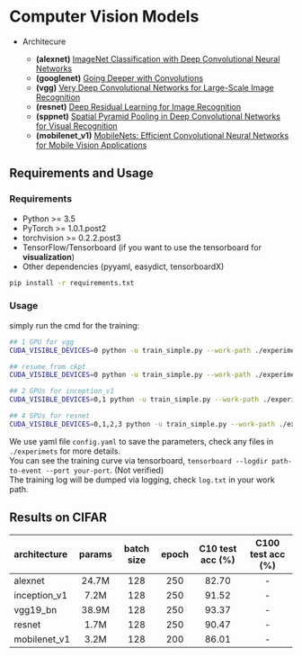# Computer Vision Models

- Architecure

  - **(alexnet)** [ImageNet Classification with Deep Convolutional Neural Networks](https://papers.nips.cc/paper/4824-imagenet-classification-with-deep-convolutional-neural-networks)
  - **(googlenet)** [Going Deeper with Convolutions](https://arxiv.org/abs/1409.4842)
  - **(vgg)** [Very Deep Convolutional Networks for Large-Scale Image Recognition](https://arxiv.org/abs/1409.1556)
  - **(resnet)** [Deep Residual Learning for Image Recognition](https://arxiv.org/abs/1512.03385)
  - **(sppnet)** [Spatial Pyramid Pooling in Deep Convolutional Networks for Visual Recognition](https://arxiv.org/abs/1406.4729)
  - **(mobilenet_v1)** [MobileNets: Efficient Convolutional Neural Networks for Mobile Vision Applications](https://arxiv.org/abs/1704.04861)
  

## Requirements and Usage 

### Requirements

- Python >= 3.5
- PyTorch >= 1.0.1.post2
- torchvision >= 0.2.2.post3
- TensorFlow/Tensorboard (if you want to use the tensorboard for **visualization**)
- Other dependencies (pyyaml, easydict, tensorboardX)

```bash
pip install -r requirements.txt
```

### Usage 

simply run the cmd for the training:

```bash
## 1 GPU for vgg
CUDA_VISIBLE_DEVICES=0 python -u train_simple.py --work-path ./experiments/vgg/cifar10

## resume from ckpt
CUDA_VISIBLE_DEVICES=0 python -u train_simple.py --work-path ./experiments/vgg/cifar10 --resume

## 2 GPUs for inception_v1
CUDA_VISIBLE_DEVICES=0,1 python -u train_simple.py --work-path ./experiments/inception_v1/cifar10

## 4 GPUs for resnet
CUDA_VISIBLE_DEVICES=0,1,2,3 python -u train_simple.py --work-path ./experiments/resnet/cifar10
``` 

We use yaml file ``config.yaml`` to save the parameters, check any files in `./experimets` for more details.  
You can see the training curve via tensorboard, ``tensorboard --logdir path-to-event --port your-port``. (Not verified)  
The training log will be dumped via logging, check ``log.txt`` in your work path.  

## Results on CIFAR

| architecture          | params | batch size | epoch | C10 test acc (%) | C100 test acc (%) |
| :-------------------- | :----: | :--------: | :---: | :--------------: | :---------------: |
| alexnet               | 24.7M  |    128     |  250  |      82.70       |         -         |
| inception_v1          |  7.2M  |    128     |  250  |      91.52       |         -         |
| vgg19_bn              | 38.9M  |    128     |  250  |      93.37       |         -         |
| resnet                |  1.7M  |    128     |  250  |      90.47       |         -         |
| mobilenet_v1          |  3.2M  |    128     |  200  |      86.01       |         -         |
